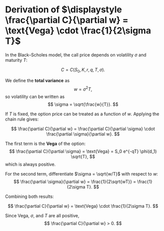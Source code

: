 # Derivation of  $\displaystyle \frac{\partial C}{\partial w} = \text{Vega} \cdot \frac{1}{2\sigma T}$

In the Black–Scholes model, the call price depends on volatility $\sigma$ and maturity $T$:

$$
C = C(S_0, K, r, q, T, \sigma).
$$

We define the **total variance** as
$$
w = \sigma^2 T,
$$
so volatility can be written as
$$
\sigma = \sqrt{\frac{w}{T}}.
$$

If $T$ is fixed, the option price can be treated as a function of $w$.
Applying the chain rule gives:

$$
\frac{\partial C}{\partial w}
= \frac{\partial C}{\partial \sigma} \cdot \frac{\partial \sigma}{\partial w}.
$$

The first term is the **Vega** of the option:
$$
\frac{\partial C}{\partial \sigma} = \text{Vega}
= S_0 e^{-qT} \phi(d_1) \sqrt{T},
$$
which is always positive.

For the second term, differentiate $\sigma = \sqrt{w/T}$ with respect to $w$:
$$
\frac{\partial \sigma}{\partial w}
= \frac{1}{2\sqrt{wT}}
= \frac{1}{2\sigma T}.
$$

Combining both results:

$$
\frac{\partial C}{\partial w}
= \text{Vega} \cdot \frac{1}{2\sigma T}.
$$

Since Vega, $\sigma$, and $T$ are all positive,
$$
\frac{\partial C}{\partial w} > 0.
$$
